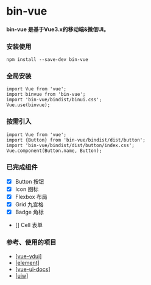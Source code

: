 # bin-vue

#### bin-vue 是基于Vue3.x的移动端&微信UI。

### 安装使用
```
npm install --save-dev bin-vue
```
### 全局安装
```
import Vue from 'vue';
import binvue from 'bin-vue';
import 'bin-vue/bindist/binui.css';
Vue.use(binvue);
```

### 按需引入
```
import Vue from 'vue';
import {Button} from 'bin-vue/bindist/dist/button';
import 'bin-vue/bindist/dist/button/index.css';
Vue.component(Button.name, Button);
```
### 已完成组件
- [x] Button 按钮
- [x] Icon 图标
- [x] Flexbox 布局
- [x] Grid 九宫格
- [x] Badge 角标
- [] Cell 表单

### 参考、使用的项目

* <a href="https://github.com/ydcss/vue-ydui" target="_blank">[vue-ydui]</a>
* <a href="https://github.com/ElemeFE/element" target="_blank">[element]</a>
* <a href="https://github.com/kitorv/vue-ui-docs" target="_blank">[vue-ui-docs]</a>
* <a href="https://github.com/uiw-react/uiw" target="_blank">[uiw]</a>
